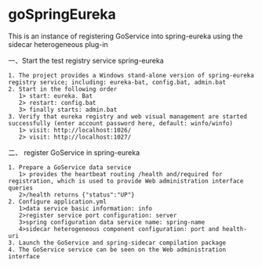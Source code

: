 # goSpringEureka

This is an instance of registering GoService into spring-eureka using the sidecar heterogeneous plug-in

一、Start the test registry service spring-eureka
```
1. The project provides a Windows stand-alone version of spring-eureka registry service; including: eureka-bat, config.bat, admin.bat
2. Start in the following order  
   1> start: eureka. Bat  
   2> restart: config.bat  
   3> finally starts: admin.bat  
3. Verify that eureka registry and web visual management are started successfully (enter account password here, default: winfo/winfo)
   1> visit: http://localhost:1026/  
   2> visit: http://localhost:1027/
```

二、 register GoService in spring-eureka
```
1. Prepare a GoService data service
   1> provides the heartbeat routing /health and/required for registration, which is used to provide Web administration interface queries
   2>/health returns {"status":"UP"}
2. Configure application.yml
   1>data service basic information: info
   2>register service port configuration: server
   3>spring configuration data service name: spring-name
   4>sidecar heterogeneous component configuration: port and health-uri
3. Launch the GoService and spring-sidecar compilation package
4. The GoService service can be seen on the Web administration interface
```
